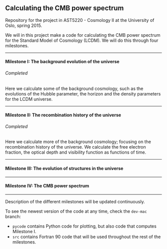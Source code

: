 ##	Calculating the CMB power spectrum
Repository for the project in AST5220 - Cosmology II at the University of Oslo, spring 2015.

We will in this project make a code for calculating the CMB power spectrum for the Standard Model of
Cosmology (LCDM). We will do this through four milestones. 
***
#### Milestone I: The background evolution of the universe
###### Completed
Here we calculate some of the background cosmology, such as the evolutions of the Hubble parameter,
the horizon and the density parameters for the LCDM universe.
***
#### Milestone II: The recombination history of the universe
###### Completed
Here we calculate more of the background cosmology; focusing on the
recombination history of the universe. We calculate the free electron fraction,
the optical depth and visibility function as functions of time.
***
#### Milestone III: The evolution of structures in the universe
***
#### Milestone IV: The CMB power spectrum
***

Description of the different milestones will be updated continuously.

To see the newest version of the code at any time, check the `dev-mac` branch:
* `pycode` contains Python code for plotting, but also code that computes Milestone I.
* `src` contains Fortran 90 code that will be used throughout the rest of the milestones.
